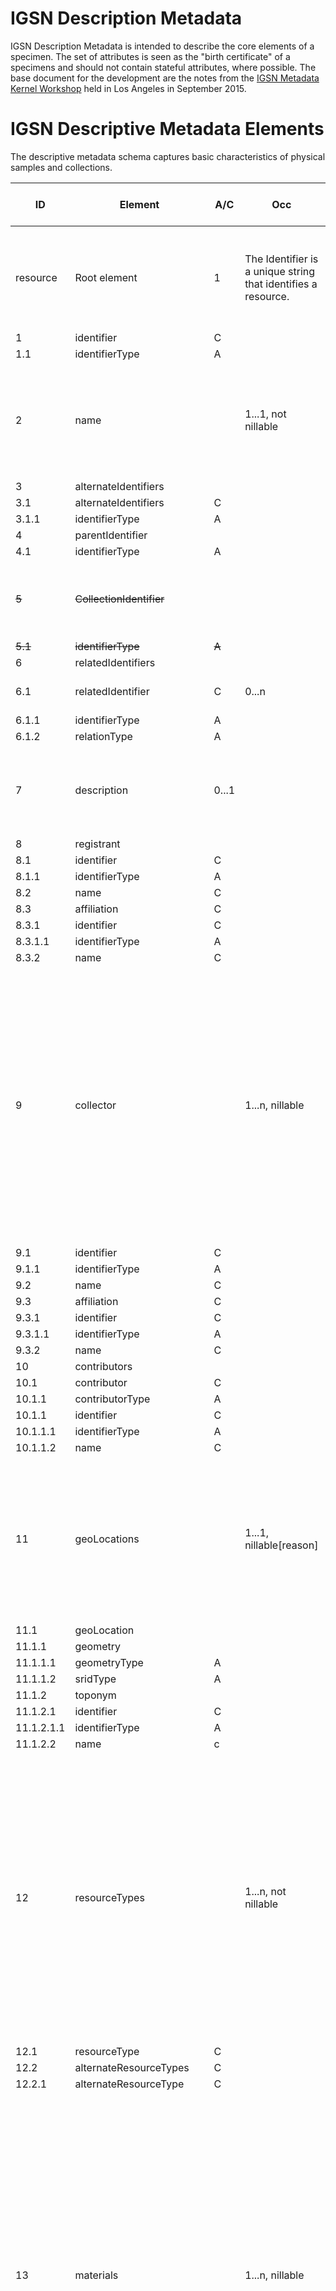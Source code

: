 # IGSN Description Metadata #

IGSN Description Metadata is intended to describe the core elements of a specimen. The set of attributes is seen as the "birth certificate" of a specimens and should not contain stateful attributes, where possible. The base document for the development are the notes from the [IGSN Metadata Kernel Workshop](http://igsn.github.io/2015/09/15/IGSN-Metadata-Kernel-Working-Meeting/) held in Los Angeles in September 2015.

# IGSN Descriptive Metadata Elements #

The descriptive metadata schema captures basic characteristics of physical samples and collections.

ID  | Element  | A/C  | Occ  | Definition  | Description and instructions
--- | -------- | ---- | ---- | ----------- | ----------------------------
  | resource| Root element | 1  |  The Identifier is a unique string that identifies a resource. |IGSN (International GeoSample Number) registered by an IGSN member. Format should be: "10273/foo"|
1 | identifier|C |
1.1 | identifierType|A |
2 | name| |  1...1, not nillable|Text string for people to understand what is identified. What would typically be presented in a user interface. Free Text. | 
3 | alternateIdentifiers| |
3.1 | alternateIdentifiers|C|
3.1.1 | identifierType|A|
4 | parentIdentifier| |
4.1 | identifierType| A|
~~5~~ | ~~CollectionIdentifier~~| | |~~the IGSN of a set of related resources to which this resource belongs~~ |
~~5.1~~ | ~~identifierType~~| ~~A~~|
6 | relatedIdentifiers| |
6.1 | relatedIdentifier|C | 0...n|Link to parent sample, paper, other resource. 
6.1.1 | identifierType| A|
6.1.2 | relationType| A|
7 | description|0...1 ||Free text, anything else that might be useful to know about the sample at its 'birth'
8 | registrant| |
8.1 | identifier| C|
8.1.1 | identifierType| A|
8.2 | name| C|
8.3 | affiliation|C|
8.3.1 | identifier| C|
8.3.1.1 | identifierType| A|
8.3.2 | name| C|
9 | collector| | 1...n, nillable|Who collected the sample. Must be nillable. Ideally want an URI for agent; also need name string. Role: Person who gets credit for picking location, getting funding, selecting and extracting the actual object. (1..N, nilable). ODP chief scientist, field geologist. Synthetic sample--experimentalist is collector. 
9.1 | identifier| C|
9.1.1 | identifierType| A|
9.2 | name| C|
9.3 | affiliation|C|
9.3.1 | identifier| C|
9.3.1.1 | identifierType| A|
9.3.2 | name| C|
10 |contributors | |
10.1 |contributor | C|
10.1.1 | contributorType|A |
10.1.1 | identifier| C|
10.1.1.1 | identifierType| A|
10.1.1.2 | name| C|
11 | geoLocations| |  1...1, nillable[reason]| Where was the sample acquired relative to the Earth (or another celestial body...). Some samples might  be ‘non-geographic’: mineral specimen, synthetic material.
11.1 |geoLocation | |
11.1.1 | geometry| |
11.1.1.1 | geometryType|A |
11.1.1.2 | sridType| A|
11.1.2 | toponym| |
11.1.2.1 | identifier| C|
11.1.2.1.1 | identifierType| A|
11.1.2.2 | name| c|
12 | resourceTypes| |1...n, not nillable|Describe the basic form of the object that is registered. e.g. polished section; core; pulp; solution, dredge haul in a box, lot, piece of material. Different profiles might have different vocabularies. (1..N, not nillable). Implementation should be a ‘scoped’ name (vocabulary URI, concept/term URI, label for display).
12.1 | resourceType|C |
12.2 | alternateResourceTypes| C|
12.2.1 | alternateResourceType|C |
13 | materials| |1...n, nillable|Categorize the material that composes to the sample, e.g. water, granite, tissue. Idea is to create a high-level cross-domain vocabulary. (1..N, nillable). ‘lot’ type samples (dredge haul, drill core) may have multiple materials included. Material may be categorized under different schemes. Implementation should be a ‘scoped’ name (vocabulary URI, concept/term URI, label for display). 
13.1 | material|C |
13.2 | alternateMaterials| C|
13.2.1 | alternateMaterial| C|
14 | collectionMethods| |1...1, nillable|term to categorize the process through which the sample was acquired as an independent object.
14.1 | collectionMethod|C |
14.2 | alternatecollectionMethods| C|
14.2.1 | alternatecollectionMethod|C |
15 | collectionTime| |  1...1, nillable[reason]|When was the sample collected. instant or interval. have to determine encoding scheme for interchange, eg.(ISO 19156) (1...1, nillable[reason]). (need specifiction of sample dateTime encoding). YYYY, YYYY-MM, YYYY-MM-DD, YYYY-MM-DDZhh:mm
16 | sampleAccess| |
17 | supplementalMetadata| |0...n, nillable|	Location (URL) of a supplemental metadata records. These records may be more detailed or in other formats and are provided by the repository. This element was introduced to the high-level descriptive metadata kernel to point to richer and more detailed descriptions without bloating the kernel with many optional elements that mostly go unused.
17.1 | record|C |

A = Attribute, C = Child
